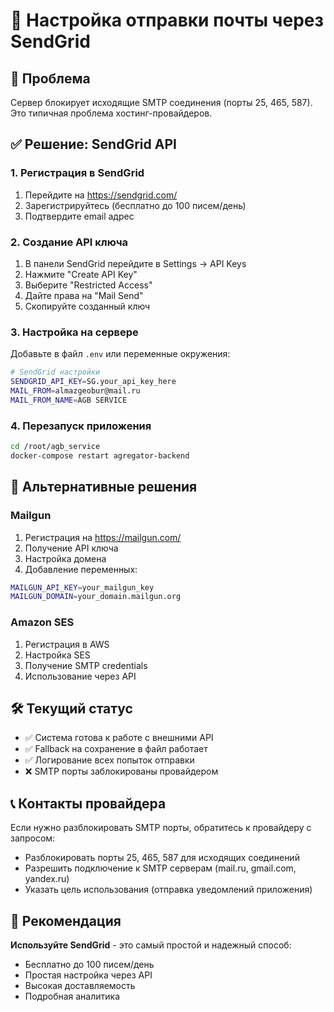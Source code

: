 # 📧 Настройка отправки почты через SendGrid

## 🎯 Проблема
Сервер блокирует исходящие SMTP соединения (порты 25, 465, 587). Это типичная проблема хостинг-провайдеров.

## ✅ Решение: SendGrid API

### 1. Регистрация в SendGrid
1. Перейдите на https://sendgrid.com/
2. Зарегистрируйтесь (бесплатно до 100 писем/день)
3. Подтвердите email адрес

### 2. Создание API ключа
1. В панели SendGrid перейдите в Settings → API Keys
2. Нажмите "Create API Key"
3. Выберите "Restricted Access"
4. Дайте права на "Mail Send"
5. Скопируйте созданный ключ

### 3. Настройка на сервере
Добавьте в файл `.env` или переменные окружения:

```bash
# SendGrid настройки
SENDGRID_API_KEY=SG.your_api_key_here
MAIL_FROM=almazgeobur@mail.ru
MAIL_FROM_NAME=AGB SERVICE
```

### 4. Перезапуск приложения
```bash
cd /root/agb_service
docker-compose restart agregator-backend
```

## 🔄 Альтернативные решения

### Mailgun
1. Регистрация на https://mailgun.com/
2. Получение API ключа
3. Настройка домена
4. Добавление переменных:
```bash
MAILGUN_API_KEY=your_mailgun_key
MAILGUN_DOMAIN=your_domain.mailgun.org
```

### Amazon SES
1. Регистрация в AWS
2. Настройка SES
3. Получение SMTP credentials
4. Использование через API

## 🛠️ Текущий статус
- ✅ Система готова к работе с внешними API
- ✅ Fallback на сохранение в файл работает
- ✅ Логирование всех попыток отправки
- ❌ SMTP порты заблокированы провайдером

## 📞 Контакты провайдера
Если нужно разблокировать SMTP порты, обратитесь к провайдеру с запросом:
- Разблокировать порты 25, 465, 587 для исходящих соединений
- Разрешить подключение к SMTP серверам (mail.ru, gmail.com, yandex.ru)
- Указать цель использования (отправка уведомлений приложения)

## 🎯 Рекомендация
**Используйте SendGrid** - это самый простой и надежный способ:
- Бесплатно до 100 писем/день
- Простая настройка через API
- Высокая доставляемость
- Подробная аналитика
